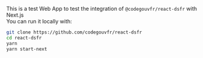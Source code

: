 This is a test Web App to test the integration of `@codegouvfr/react-dsfr` with Next.js  
You can run it locally with:

```bash
git clone https://github.com/codegouvfr/react-dsfr
cd react-dsfr
yarn
yarn start-next
```
